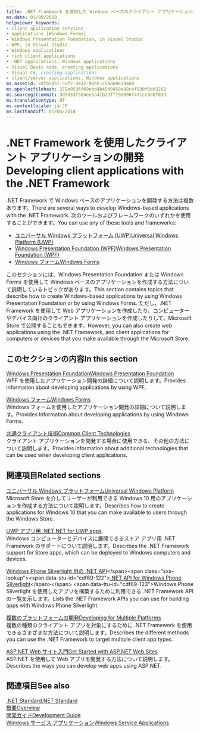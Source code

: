 ```yaml
---
title: .NET Framework を使用した Windows ベースのクライアント アプリケーションの開発
ms.date: 01/09/2018
helpviewer_keywords:
- client application services
- applications [Windows Forms]
- Windows Presentation Foundation, in Visual Studio
- WPF, in Visual Studio
- Windows applications
- rich client applications
- .NET applications, Windows applications
- Visual Basic code, creating applications
- Visual C#, creating applications
- client/server applications, Windows applications
ms.assetid: 2dfb50b7-5af2-4e12-9bbb-c5ade0e39a68
ms.openlocfilehash: 279e0536f69ebd4b45d9458a88c4f930f6bb3262
ms.sourcegitcommit: 3d5d33f384eeba41b2dff79d096f47ccc8d8f03d
ms.translationtype: HT
ms.contentlocale: ja-JP
ms.lasthandoff: 05/04/2018
---
```

# <a name="developing-client-applications-with-the-net-framework"></a><span data-ttu-id="cdf69-102">.NET Framework を使用したクライアント アプリケーションの開発</span><span class="sxs-lookup"><span data-stu-id="cdf69-102">Developing client applications with the .NET Framework</span></span>

<span data-ttu-id="cdf69-103">.NET Framework で Windows ベースのアプリケーションを開発する方法は複数あります。</span><span class="sxs-lookup"><span data-stu-id="cdf69-103">There are several ways to develop Windows-based applications with the .NET Framework.</span></span> <span data-ttu-id="cdf69-104">次のツールおよびフレームワークのいずれかを使用することができます。</span><span class="sxs-lookup"><span data-stu-id="cdf69-104">You can use any of these tools and frameworks:</span></span> 

* [<span data-ttu-id="cdf69-105">ユニバーサル Windows プラットフォーム (UWP)</span><span class="sxs-lookup"><span data-stu-id="cdf69-105">Universal Windows Platform (UWP)</span></span>](https://developer.microsoft.com/windows/apps)
* [<span data-ttu-id="cdf69-106">Windows Presentation Foundation (WPF)</span><span class="sxs-lookup"><span data-stu-id="cdf69-106">Windows Presentation Foundation (WPF)</span></span>](../../docs/framework/wpf/index.md)
* [<span data-ttu-id="cdf69-107">Windows フォーム</span><span class="sxs-lookup"><span data-stu-id="cdf69-107">Windows Forms</span></span>](../../docs/framework/winforms/index.md)

<span data-ttu-id="cdf69-108">このセクションには、Windows Presentation Foundation または Windows Forms を使用して Windows ベースのアプリケーションを作成する方法について説明しているトピックがあります。</span><span class="sxs-lookup"><span data-stu-id="cdf69-108">This section contains topics that describe how to create Windows-based applications by using Windows Presentation Foundation or by using Windows Forms.</span></span> <span data-ttu-id="cdf69-109">ただし、.NET Framework を使用して Web アプリケーションを作成したり、コンピューターやデバイス向けのクライアント アプリケーションを作成したりして、Microsoft Store で公開することもできます。</span><span class="sxs-lookup"><span data-stu-id="cdf69-109">However, you can also create web applications using the .NET Framework, and client applications for computers or devices that you make available through the Microsoft Store.</span></span>
 
## <a name="in-this-section"></a><span data-ttu-id="cdf69-110">このセクションの内容</span><span class="sxs-lookup"><span data-stu-id="cdf69-110">In this section</span></span>

[<span data-ttu-id="cdf69-111">Windows Presentation Foundation</span><span class="sxs-lookup"><span data-stu-id="cdf69-111">Windows Presentation Foundation</span></span>](../../docs/framework/wpf/index.md)  
<span data-ttu-id="cdf69-112">WPF を使用したアプリケーション開発の詳細について説明します。</span><span class="sxs-lookup"><span data-stu-id="cdf69-112">Provides information about developing applications by using WPF.</span></span>

[<span data-ttu-id="cdf69-113">Windows フォーム</span><span class="sxs-lookup"><span data-stu-id="cdf69-113">Windows Forms</span></span>](../../docs/framework/winforms/index.md)  
<span data-ttu-id="cdf69-114">Windows フォームを使用したアプリケーション開発の詳細について説明します。</span><span class="sxs-lookup"><span data-stu-id="cdf69-114">Provides information about developing applications by using Windows Forms.</span></span>

[<span data-ttu-id="cdf69-115">共通クライアント技術</span><span class="sxs-lookup"><span data-stu-id="cdf69-115">Common Client Technologies</span></span>](../../docs/framework/common-client-technologies/index.md)  
<span data-ttu-id="cdf69-116">クライアント アプリケーションを開発する場合に使用できる、その他の方法について説明します。</span><span class="sxs-lookup"><span data-stu-id="cdf69-116">Provides information about additional technologies that can be used when developing client applications.</span></span>

## <a name="related-sections"></a><span data-ttu-id="cdf69-117">関連項目</span><span class="sxs-lookup"><span data-stu-id="cdf69-117">Related sections</span></span>

[<span data-ttu-id="cdf69-118">ユニバーサル Windows プラットフォーム</span><span class="sxs-lookup"><span data-stu-id="cdf69-118">Universal Windows Platform</span></span>](https://developer.microsoft.com/windows/apps)  
<span data-ttu-id="cdf69-119">Microsoft Store を介してユーザーが利用できる Windows 10 用のアプリケーションを作成する方法について説明します。</span><span class="sxs-lookup"><span data-stu-id="cdf69-119">Describes how to create applications for Windows 10 that you can make available to users through the Windows Store.</span></span>

[<span data-ttu-id="cdf69-120">UWP アプリ用 .NET</span><span class="sxs-lookup"><span data-stu-id="cdf69-120">.NET for UWP apps</span></span>](https://msdn.microsoft.com/library/windows/apps/mt185501.aspx)  
<span data-ttu-id="cdf69-121">Windows コンピューターとデバイスに展開できるストア アプリ用 .NET Framework のサポートについて説明します。</span><span class="sxs-lookup"><span data-stu-id="cdf69-121">Describes the .NET Framework support for Store apps, which can be deployed to Windows computers and devices.</span></span>

<span data-ttu-id="cdf69-122">[Windows Phone Silverlight 用の .NET API](https://docs.microsoft.com/en-us/previous-versions/windows/apps/jj207211\(v=vs.105\))</span><span class="sxs-lookup"><span data-stu-id="cdf69-122">[.NET API for Windows Phone Silverlight](https://docs.microsoft.com/en-us/previous-versions/windows/apps/jj207211\(v=vs.105\))</span></span>  
<span data-ttu-id="cdf69-123">Windows Phone Silverlight を使用したアプリを構築するために利用できる .NET Framework API の一覧を示します。</span><span class="sxs-lookup"><span data-stu-id="cdf69-123">Lists the .NET Framework APIs you can use for building apps with Windows Phone Silverlight.</span></span>
  
[<span data-ttu-id="cdf69-124">複数のプラットフォームの開発</span><span class="sxs-lookup"><span data-stu-id="cdf69-124">Developing for Multiple Platforms</span></span>](../../docs/standard/cross-platform/index.md)  
<span data-ttu-id="cdf69-125">複数の種類のクライアント アプリを対象にするために .NET Framework を使用できるさまざまな方法について説明します。</span><span class="sxs-lookup"><span data-stu-id="cdf69-125">Describes the different methods you can use the .NET Framework to target multiple client app types.</span></span>

[<span data-ttu-id="cdf69-126">ASP.NET Web サイト入門</span><span class="sxs-lookup"><span data-stu-id="cdf69-126">Get Started with ASP.NET Web Sites</span></span>](http://www.asp.net/get-started/websites)  
<span data-ttu-id="cdf69-127">ASP.NET を使用して Web アプリを開発する方法について説明します。</span><span class="sxs-lookup"><span data-stu-id="cdf69-127">Describes the ways you can develop web apps using ASP.NET.</span></span>

## <a name="see-also"></a><span data-ttu-id="cdf69-128">関連項目</span><span class="sxs-lookup"><span data-stu-id="cdf69-128">See also</span></span>

[<span data-ttu-id="cdf69-129">.NET Standard</span><span class="sxs-lookup"><span data-stu-id="cdf69-129">.NET Standard</span></span>](../../docs/standard/net-standard.md)  
[<span data-ttu-id="cdf69-130">概要</span><span class="sxs-lookup"><span data-stu-id="cdf69-130">Overview</span></span>](../../docs/framework/get-started/overview.md)  
[<span data-ttu-id="cdf69-131">開発ガイド</span><span class="sxs-lookup"><span data-stu-id="cdf69-131">Development Guide</span></span>](../../docs/framework/development-guide.md)  
[<span data-ttu-id="cdf69-132">Windows サービス アプリケーション</span><span class="sxs-lookup"><span data-stu-id="cdf69-132">Windows Service Applications</span></span>](../../docs/framework/windows-services/index.md)  
